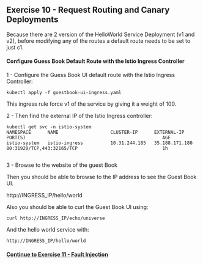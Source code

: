## Exercise 10 - Request Routing and Canary Deployments

Because there are 2 version of the HelloWorld Service Deployment (v1 and v2), before modifying any of the routes a default route needs to be set to just c1.

#### Configure Guess Book Default Route with the Istio Ingress Controller

1 - Configure the Guess Book UI default route with the Istio Ingress Controller:

```
kubectl apply -f guestbook-ui-ingress.yaml
```

This ingress rule force v1 of the service by giving it a weight of 100.

2 - Then find the external IP of the Istio Ingress controller:

```
kubectl get svc -n istio-system
NAMESPACE      NAME                   CLUSTER-IP      EXTERNAL-IP      PORT(S)                                                  AGE
istio-system   istio-ingress          10.31.244.185   35.188.171.180   80:31920/TCP,443:32165/TCP                               1h


```

3 - Browse to the website of the guest Book

Then you should be able to browse to the IP address to see the Guest Book UI.  

http://INGRESS_IP/hello/world

Also you should be able to curl the Guest Book UI using:

```
curl http://INGRESS_IP/echo/universe  
```

And the hello world service with:

```
http://INGRESS_IP/hello/world
```

#### [Continue to Exercise 11 - Fault Injection](../exercise-11/README.md)
